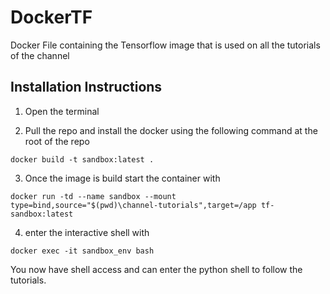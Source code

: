 # DockerTF
Docker File containing the Tensorflow image that is used on all the tutorials of the channel


## Installation Instructions

1) Open the terminal

2) Pull the repo and install the docker using the following command at the root of the repo

`docker build -t sandbox:latest .`

3) Once the image is build start the container with

`docker run -td --name sandbox --mount type=bind,source="$(pwd)\channel-tutorials",target=/app tf-sandbox:latest`

4) enter the interactive shell with

`docker exec -it sandbox_env bash`

You now have shell access and can enter the python shell to follow the tutorials.